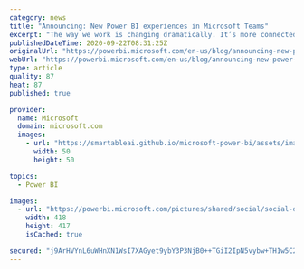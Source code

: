 ```yaml
---
category: news
title: "Announcing: New Power BI experiences in Microsoft Teams"
excerpt: "The way we work is changing dramatically. It’s more connected, collaborative, and often done remotely. Organizations need tools to help everyone infuse data into every decision. We’re excited to announce new Power BI integrations for Microsoft Teams to make it easier to discover and use data within your"
publishedDateTime: 2020-09-22T08:31:25Z
originalUrl: "https://powerbi.microsoft.com/en-us/blog/announcing-new-power-bi-experiences-in-microsoft-teams/"
webUrl: "https://powerbi.microsoft.com/en-us/blog/announcing-new-power-bi-experiences-in-microsoft-teams/"
type: article
quality: 87
heat: 87
published: true

provider:
  name: Microsoft
  domain: microsoft.com
  images:
    - url: "https://smartableai.github.io/microsoft-power-bi/assets/images/organizations/microsoft.com-50x50.jpg"
      width: 50
      height: 50

topics:
  - Power BI

images:
  - url: "https://powerbi.microsoft.com/pictures/shared/social/social-default-image.png"
    width: 418
    height: 417
    isCached: true

secured: "j9ArHVYnL6uWHnXN1WsI7XAGyet9ybY3P3NjB0++TGiI2IpN5vybw+TH1w5C2AF4Ccn/7c5KxH5GFFTIPqoKRVOlljZkcxvIyhv/MbodykTd3l6weNY4HWx8HnJPJMzKUKGYdvulpZEj6m50RbG/8yq2xsnDAIGx+B5B2+6RUPCFx3Z2bZ96M/XyTsdaixS15C0ob2CcuUdelJyS8YBShoCxRTkVZY6HbT/1YX+BlfzJKSXp+83viiypHHGGKjn72Pse7bqyXjXm8oL0AcblYmuSIuqL+mTA08qFs54js70gVMx8Dt3hkeOyfV7WWDoiRPzq2v60TDNITKckO7ihstSjIeJpNY0ncYwvhPYbtxM=;hlAYBzic+qwR0H73ks6qZw=="
---
```


